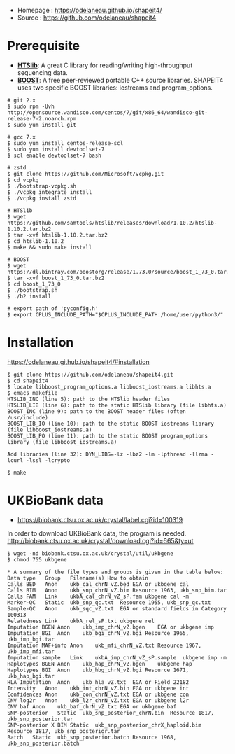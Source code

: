 - Homepage : <https://odelaneau.github.io/shapeit4/>
- Source : <https://github.com/odelaneau/shapeit4>

# Prerequisite

- [**HTSlib**](http://www.htslib.org/download/): A great C library for reading/writing high-throughput sequencing data.
- [**BOOST**](https://www.boost.org/users/download/): A free peer-reviewed portable C++ source libraries. SHAPEIT4 uses two specific BOOST libraries: iostreams and program_options.

```
# git 2.x
$ sudo rpm -Uvh http://opensource.wandisco.com/centos/7/git/x86_64/wandisco-git-release-7-2.noarch.rpm
$ sudo yum install git

# gcc 7.x
$ sudo yum install centos-release-scl
$ sudo yum install devtoolset-7
$ scl enable devtoolset-7 bash

# zstd
$ git clone https://github.com/Microsoft/vcpkg.git
$ cd vcpkg
$ ./bootstrap-vcpkg.sh
$ ./vcpkg integrate install
$ ./vcpkg install zstd

# HTSlib
$ wget https://github.com/samtools/htslib/releases/download/1.10.2/htslib-1.10.2.tar.bz2
$ tar -xvf htslib-1.10.2.tar.bz2
$ cd htslib-1.10.2
$ make && sudo make install

# BOOST
$ wget https://dl.bintray.com/boostorg/release/1.73.0/source/boost_1_73_0.tar.bz2
$ tar -xvf boost_1_73_0.tar.bz2
$ cd boost_1_73_0
$ ./bootstrap.sh
$ ./b2 install

# export path of 'pyconfig.h'
$ export CPLUS_INCLUDE_PATH="$CPLUS_INCLUDE_PATH:/home/user/python3/"
```


# Installation
<https://odelaneau.github.io/shapeit4/#installation>
```
$ git clone https://github.com/odelaneau/shapeit4.git
$ cd shapeit4
$ locate libboost_program_options.a libboost_iostreams.a libhts.a
$ emacs makefile
HTSLIB_INC (line 5): path to the HTSlib header files
HTSLIB_LIB (line 6): path to the static HTSlib library (file libhts.a)
BOOST_INC (line 9): path to the BOOST header files (often /usr/include)
BOOST_LIB_IO (line 10): path to the static BOOST iostreams library (file libboost_iostreams.a)
BOOST_LIB_PO (line 11): path to the static BOOST program_options library (file libboost_iostreams.a)

Add libraries (line 32): DYN_LIBS=-lz -lbz2 -lm -lpthread -llzma -lcurl -lssl -lcrypto 

$ make
```

# UKBioBank data
- <https://biobank.ctsu.ox.ac.uk/crystal/label.cgi?id=100319>

In order to download UKBioBank data, the program is needed.
<http://biobank.ctsu.ox.ac.uk/crystal/download.cgi?id=665&ty=ut>
```
$ wget -nd biobank.ctsu.ox.ac.uk/crystal/util/ukbgene
$ chmod 755 ukbgene

* A summary of the file types and groups is given in the table below:
Data type	Group	Filename(s)	How to obtain
Calls BED	Anon	ukb_cal_chrN_vZ.bed	EGA or ukbgene cal
Calls BIM	Anon	ukb_snp_chrN_vZ.bim	Resource 1963, ukb_snp_bim.tar
Calls FAM	Link	ukbA_cal_chrN_vZ_sP.fam	ukbgene cal -m
Marker-QC	Static	ukb_snp_qc.txt	Resource 1955, ukb_snp_qc.txt
Sample-QC	Anon	ukb_sqc_vZ.txt	EGA or standard fields in Category 100313
Relatedness	Link	ukbA_rel_sP.txt	ukbgene rel
Imputation BGEN	Anon	ukb_imp_chrN_vZ.bgen	EGA or ukbgene imp
Imputation BGI	Anon	ukb_bgi_chrN_vZ.bgi	Resource 1965, ukb_imp_bgi.tar
Imputation MAF+info	Anon	ukb_mfi_chrN_vZ.txt	Resource 1967, ukb_imp_mfi.tar
Imputation sample	Link	ukbA_imp_chrN_vZ_sP.sample	ukbgene imp -m
Haplotypes BGEN	Anon	ukb_hap_chrN_vZ.bgen	ukbgene hap
Haplotypes BGI	Anon	ukb_hbg_chrN_vZ.bgi	Resource 1671, ukb_hap_bgi.tar
HLA Imputation	Anon	ukb_hla_vZ.txt	EGA or Field 22182
Intensity	Anon	ukb_int_chrN_vZ.bin	EGA or ukbgene int
Confidences	Anon	ukb_con_chrN_vZ.txt	EGA or ukbgene con
CNV log2r	Anon	ukb_l2r_chrN_vZ.txt	EGA or ukbgene l2r
CNV baf	Anon	ukb_baf_chrN_vZ.txt	EGA or ukbgene baf
SNP-posterior	Static	ukb_snp_posterior_chrN.bin	Resource 1817, ukb_snp_posterior.tar
SNP-posterior X BIM	Static	ukb_snp_posterior_chrX_haploid.bim	Resource 1817, ukb_snp_posterior.tar
Batch	Static	ukb_snp_posterior.batch	Resource 1968, ukb_snp_posterior.batch

```
